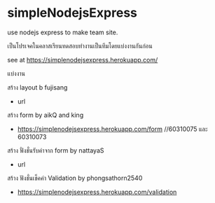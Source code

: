 # simpleNodejsExpress

use nodejs express to make team site.

เป็นโปรเจคในคลาสเรียนทดสอบทำงานเป็นทีมโดยแบ่งงานกันก่อน

see at https://simplenodejsexpress.herokuapp.com/

แบ่งงาน

สร้าง layout b fujisang 
 - url 
 
สร้าง form by aikQ and king
 - https://simplenodejsexpress.herokuapp.com/form   //60310075 และ 60310073
 
สร้าง ฟั่งชั่นรับค่าจาก form by nattayaS
 - url 
 
สร้าง ฟังชั่นเช็คค่า Validation by phongsathorn2540
 - https://simplenodejsexpress.herokuapp.com/validation

